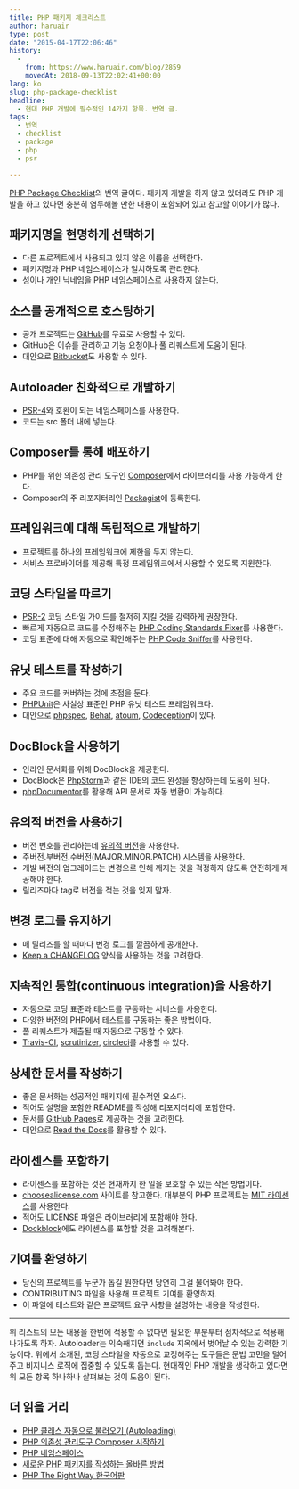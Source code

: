 ```yaml
---
title: PHP 패키지 체크리스트
author: haruair
type: post
date: "2015-04-17T22:06:46"
history:
  - 
    from: https://www.haruair.com/blog/2859
    movedAt: 2018-09-13T22:02:41+00:00
lang: ko
slug: php-package-checklist
headline:
  - 현대 PHP 개발에 필수적인 14가지 항목. 번역 글.
tags:
  - 번역
  - checklist
  - package
  - php
  - psr

---
```

[PHP Package Checklist][1]의 번역 글이다. 패키지 개발을 하지 않고 있더라도 PHP 개발을 하고 있다면 충분히 염두해볼 만한 내용이 포함되어 있고 참고할 이야기가 많다.

## 패키지명을 현명하게 선택하기

  * 다른 프로젝트에서 사용되고 있지 않은 이름을 선택한다.
  * 패키지명과 PHP 네임스페이스가 일치하도록 관리한다.
  * 성이나 개인 닉네임을 PHP 네임스페이스로 사용하지 않는다.

## 소스를 공개적으로 호스팅하기

  * 공개 프로젝트는 [GitHub][2]를 무료로 사용할 수 있다.
  * GitHub은 이슈를 관리하고 기능 요청이나 풀 리퀘스트에 도움이 된다.
  * 대안으로 [Bitbucket][3]도 사용할 수 있다.

## Autoloader 친화적으로 개발하기

  * [PSR-4][4]와 호환이 되는 네임스페이스를 사용한다.
  * 코드는 src 폴더 내에 넣는다.

## Composer를 통해 배포하기

  * PHP를 위한 의존성 관리 도구인 [Composer][5]에서 라이브러리를 사용 가능하게 한다.
  * Composer의 주 리포지터리인 [Packagist][6]에 등록한다.

## 프레임워크에 대해 독립적으로 개발하기

  * 프로젝트를 하나의 프레임워크에 제한을 두지 않는다.
  * 서비스 프로바이더를 제공해 특정 프레임워크에서 사용할 수 있도록 지원한다.

## 코딩 스타일을 따르기

  * [PSR-2][7] 코딩 스타일 가이드를 철저히 지킬 것을 강력하게 권장한다.
  * 빠르게 자동으로 코드를 수정해주는 [PHP Coding Standards Fixer][8]를 사용한다.
  * 코딩 표준에 대해 자동으로 확인해주는 [PHP Code Sniffer][9]를 사용한다.

## 유닛 테스트를 작성하기

  * 주요 코드를 커버하는 것에 초점을 둔다.
  * [PHPUnit][10]은 사실상 표준인 PHP 유닛 테스트 프레임워크다.
  * 대안으로 [phpspec][11], [Behat][12], [atoum][13], [Codeception][14]이 있다.

## DocBlock을 사용하기

  * 인라인 문서화를 위해 DocBlock을 제공한다.
  * DocBlock은 [PhpStorm][15]과 같은 IDE의 코드 완성을 향상하는데 도움이 된다.
  * [phpDocumentor][16]를 활용해 API 문서로 자동 변환이 가능하다.

## 유의적 버전을 사용하기

  * 버전 번호를 관리하는데 [유의적 버전][17]을 사용한다.
  * 주버전.부버전.수버전(MAJOR.MINOR.PATCH) 시스템을 사용한다.
  * 개발 버전의 업그레이드는 변경으로 인해 깨지는 것을 걱정하지 않도록 안전하게 제공해야 한다.
  * 릴리즈마다 tag로 버전을 적는 것을 잊지 말자.

## 변경 로그를 유지하기

  * 매 릴리즈를 할 때마다 변경 로그를 깔끔하게 공개한다.
  * [Keep a CHANGELOG][18] 양식을 사용하는 것을 고려한다.

## 지속적인 통합(continuous integration)을 사용하기

  * 자동으로 코딩 표준과 테스트를 구동하는 서비스를 사용한다.
  * 다양한 버전의 PHP에서 테스트를 구동하는 좋은 방법이다.
  * 풀 리퀘스트가 제출될 때 자동으로 구동할 수 있다.
  * [Travis-CI][19], [scrutinizer][20], [circleci][21]를 사용할 수 있다.

## 상세한 문서를 작성하기

  * 좋은 문서화는 성공적인 패키지에 필수적인 요소다.
  * 적어도 설명을 포함한 README를 작성해 리포지터리에 포함한다.
  * 문서를 [GitHub Pages][22]로 제공하는 것을 고려한다.
  * 대안으로 [Read the Docs][23]를 활용할 수 있다.

## 라이센스를 포함하기

  * 라이센스를 포함하는 것은 현재까지 한 일을 보호할 수 있는 작은 방법이다.
  * [choosealicense.com][24] 사이트를 참고한다. 대부분의 PHP 프로젝트는 [MIT 라이센스][25]를 사용한다.
  * 적어도 LICENSE 파일은 라이브러리에 포함해야 한다.
  * [Dockblock][26]에도 라이센스를 포함할 것을 고려해본다.

## 기여를 환영하기

  * 당신의 프로젝트를 누군가 돕길 원한다면 당연히 그걸 물어봐야 한다.
  * CONTRIBUTING 파일을 사용해 프로젝트 기여를 환영하자.
  * 이 파일에 테스트와 같은 프로젝트 요구 사항을 설명하는 내용을 작성한다.

* * *

위 리스트의 모든 내용을 한번에 적용할 수 없다면 필요한 부분부터 점차적으로 적용해 나가도록 하자. Autoloader는 익숙해지면 `include` 지옥에서 벗어날 수 있는 강력한 기능이다. 위에서 소개된, 코딩 스타일을 자동으로 교정해주는 도구들은 문법 고민을 덜어주고 비지니스 로직에 집중할 수 있도록 돕는다. 현대적인 PHP 개발을 생각하고 있다면 위 모든 항목 하나하나 살펴보는 것이 도움이 된다.

## 더 읽을 거리

  * [PHP 클래스 자동으로 불러오기 (Autoloading)][27]
  * [PHP 의존성 관리도구 Composer 시작하기][28]
  * [PHP 네임스페이스][29]
  * [새로운 PHP 패키지를 작성하는 올바른 방법][30]
  * [PHP The Right Way 한국어판][31]

 [1]: http://phppackagechecklist.com/
 [2]: http://github.com
 [3]: http://bitbucket.org
 [4]: http://www.php-fig.org/psr/psr-4/
 [5]: https://getcomposer.org/
 [6]: https://packagist.org/
 [7]: https://github.com/php-fig/fig-standards/blob/master/accepted/PSR-2-coding-style-guide.md
 [8]: http://cs.sensiolabs.org/
 [9]: https://github.com/squizlabs/PHP_CodeSniffer
 [10]: https://phpunit.de/
 [11]: http://www.phpspec.net/en/latest/
 [12]: http://docs.behat.org/en/v2.5/
 [13]: https://github.com/atoum/
 [14]: http://codeception.com/
 [15]: https://www.jetbrains.com/phpstorm/
 [16]: http://www.phpdoc.org/
 [17]: http://semver.org/lang/ko/
 [18]: http://keepachangelog.com/
 [19]: https://travis-ci.org/
 [20]: https://scrutinizer-ci.com/
 [21]: https://circleci.com/
 [22]: https://pages.github.com/
 [23]: https://readthedocs.org/
 [24]: http://choosealicense.com/
 [25]: http://opensource.org/licenses/MIT
 [26]: http://www.phpdoc.org/docs/latest/references/phpdoc/tags/license.html
 [27]: http://haruair.com/blog/2323
 [28]: http://haruair.com/blog/1860
 [29]: http://haruair.com/blog/2843
 [30]: http://haruair.com/blog/2728
 [31]: http://modernpug.github.io/php-the-right-way/
